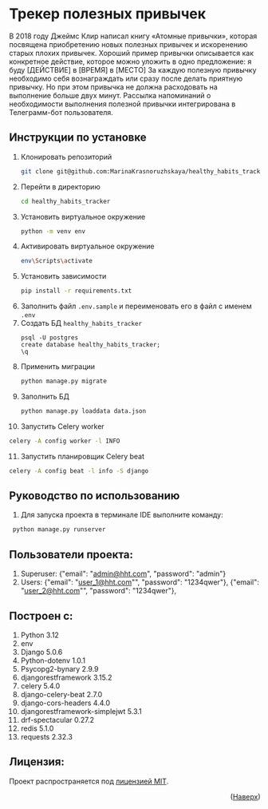# Трекер полезных привычек

В 2018 году Джеймс Клир написал книгу «Атомные привычки», которая посвящена приобретению новых полезных привычек и
искоренению старых плохих привычек.
Хороший пример привычки описывается как конкретное действие, которое можно уложить в одно предложение:
я буду [ДЕЙСТВИЕ] в [ВРЕМЯ] в [МЕСТО]
За каждую полезную привычку необходимо себя вознаграждать или сразу после делать приятную привычку. Но при этом привычка
не должна расходовать на выполнение больше двух минут.
Рассылка напоминаний о необходимости выполнения полезной привычки интегрирована в Телеграмм-бот пользователя. 

## Инструкции по установке

1. Клонировать репозиторий
   ```sh
   git clone git@github.com:MarinaKrasnoruzhskaya/healthy_habits_tracker.git
   ```
2. Перейти в директорию
   ```sh
   cd healthy_habits_tracker
   ```
3. Установить виртуальное окружение
   ```sh
   python -m venv env
   ```
4. Активировать виртуальное окружение
   ```sh
   env\Scripts\activate
   ```
5. Установить зависимости
   ```sh
   pip install -r requirements.txt
   ```
6. Заполнить файл ```.env.sample``` и переименовать его в файл с именем ```.env```
7. Создать БД ```healthy_habits_tracker```
   ```
   psql -U postgres
   create database healthy_habits_tracker;  
   \q
   ```
8. Применить миграции
    ```sh
   python manage.py migrate
    ```
9. Заполнить БД
    ```sh
   python manage.py loaddata data.json
   ```
10. Запустить Celery worker
   ```sh
   celery -A config worker -l INFO
   ```
11. Запустить планировщик Celery beat
   ```sh
   celery -A config beat -l info -S django
   ```    

## Руководство по использованию

1. Для запуска проекта в терминале IDE выполните команду:

  ```sh
   python manage.py runserver
   ```

## Пользователи проекта:

1. Superuser: {"email": "admin@hht.com", "password": "admin"}
2. Users: {"email": "user_1@hht.com"", "password": "1234qwer"}, {"email": "user_2@hht.com"", "password": "1234qwer"}, 

## Построен с:

1. Python 3.12
2. env
3. Django 5.0.6
4. Python-dotenv 1.0.1
5. Psycopg2-bynary 2.9.9
6. djangorestframework 3.15.2
7. celery 5.4.0
8. django-celery-beat 2.7.0
9. django-cors-headers 4.4.0
10. djangorestframework-simplejwt 5.3.1
11. drf-spectacular 0.27.2
12. redis 5.1.0
13. requests 2.32.3

## Лицензия:

Проект распространяется под [лицензией MIT](LICENSE).
<p align="right">(<a href="#readme-top">Наверх</a>)</p>

